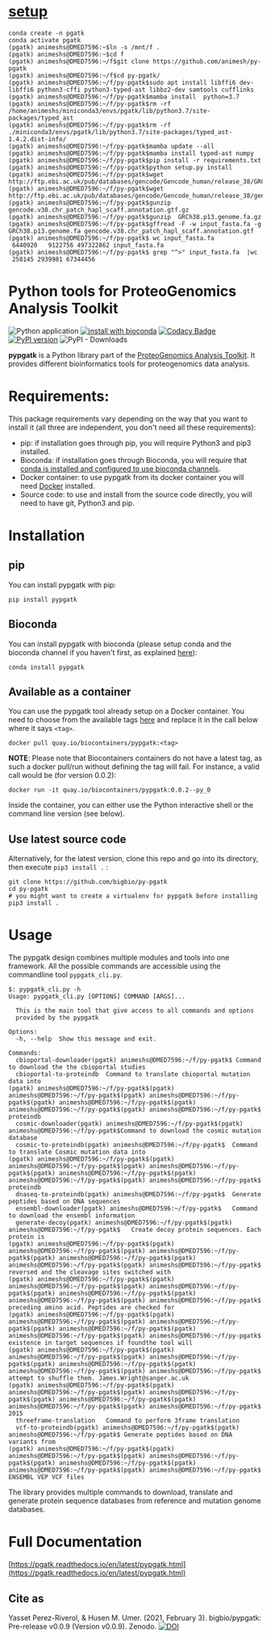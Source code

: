 # [setup](https://pgatk.readthedocs.io/en/latest/pypgatk.html#transcripts-dna-to-protein-sequences) 

```
conda create -n pgatk
conda activate pgatk
(pgatk) animeshs@DMED7596:~$ln -s /mnt/f .
(pgatk) animeshs@DMED7596:~$cd f
(pgatk) animeshs@DMED7596:~/f$git clone https://github.com/animesh/py-pgatk
(pgatk) animeshs@DMED7596:~/f$cd py-pgatk/
(pgatk) animeshs@DMED7596:~/f/py-pgatk$sudo apt install libffi6 dev-libffi6 python3-cffi python3-typed-ast libbz2-dev samtools cufflinks
(pgatk) animeshs@DMED7596:~/f/py-pgatk$mamba install  python=3.7
(pgatk) animeshs@DMED7596:~/f/py-pgatk$rm -rf /home/animeshs/miniconda3/envs/pgatk/lib/python3.7/site-packages/typed_ast
(pgatk) animeshs@DMED7596:~/f/py-pgatk$rm -rf ./miniconda3/envs/pgatk/lib/python3.7/site-packages/typed_ast-1.4.2.dist-info/
(pgatk) animeshs@DMED7596:~/f/py-pgatk$mamba update --all
(pgatk) animeshs@DMED7596:~/f/py-pgatk$mamba install typed-ast numpy
(pgatk) animeshs@DMED7596:~/f/py-pgatk$pip install -r requirements.txt
(pgatk) animeshs@DMED7596:~/f/py-pgatk$python setup.py install
(pgatk) animeshs@DMED7596:~/f/py-pgatk$wget http://ftp.ebi.ac.uk/pub/databases/gencode/Gencode_human/release_38/GRCh38.p13.genome.fa.gz
(pgatk) animeshs@DMED7596:~/f/py-pgatk$wget http://ftp.ebi.ac.uk/pub/databases/gencode/Gencode_human/release_38/gencode.v38.chr_patch_hapl_scaff.annotation.gtf.gz
(pgatk) animeshs@DMED7596:~/f/py-pgatk$gunzip  gencode.v38.chr_patch_hapl_scaff.annotation.gtf.gz
(pgatk) animeshs@DMED7596:~/f/py-pgatk$gunzip  GRCh38.p13.genome.fa.gz
(pgatk) animeshs@DMED7596:~/f/py-pgatk$gffread -F -w input_fasta.fa -g GRCh38.p13.genome.fa gencode.v38.chr_patch_hapl_scaff.annotation.gtf
(pgatk) animeshs@DMED7596:~/f/py-pgatk$ wc input_fasta.fa
 6440920   9122756 497322862 input_fasta.fa
(pgatk) animeshs@DMED7596:~/f/py-pgatk$ grep "^>" input_fasta.fa  |wc
 258145 2939981 67344456
```


# Python tools for ProteoGenomics Analysis Toolkit


![Python application](https://github.com/bigbio/py-pgatk/workflows/Python%20application/badge.svg)
[![install with bioconda](https://img.shields.io/badge/install%20with-bioconda-brightgreen.svg?style=flat)](http://bioconda.github.io/recipes/pypgatk/README.html)
[![Codacy Badge](https://app.codacy.com/project/badge/Grade/f6d030fd7d69413987f7265a01193324)](https://www.codacy.com/gh/bigbio/py-pgatk/dashboard?utm_source=github.com&amp;utm_medium=referral&amp;utm_content=bigbio/py-pgatk&amp;utm_campaign=Badge_Grade)
[![PyPI version](https://badge.fury.io/py/pypgatk.svg)](https://badge.fury.io/py/pypgatk)
![PyPI - Downloads](https://img.shields.io/pypi/dm/pypgatk)

**pypgatk** is a Python library part of the [ProteoGenomics Analysis Toolkit](https://pgatk.readthedocs.io/en/latest). It provides different bioinformatics tools for proteogenomics data analysis.

# Requirements:

This package requirements vary depending on the way that you want to install it (all three are independent, you don't need all these requirements):

- pip: if installation goes through pip, you will require Python3 and pip3 installed.
- Bioconda: if installation goes through Bioconda, you will require that [conda is installed and configured to use bioconda channels](https://bioconda.github.io/user/index.html).
- Docker container: to use pypgatk from its docker container you will need [Docker](https://docs.docker.com/install/) installed.
- Source code: to use and install from the source code directly, you will need to have git, Python3 and pip.

# Installation

## pip

You can install pypgatk with pip:

```
pip install pypgatk
```

## Bioconda

You can install pypgatk with bioconda (please setup conda and the bioconda channel if you haven't first, as explained [here](https://bioconda.github.io/user/index.html)):

```
conda install pypgatk
```

## Available as a container

You can use the pypgatk tool already setup on a Docker container. You need to choose from the available tags [here](https://quay.io/repository/biocontainers/pypgatk?tab=tags) and replace it in the call below where it says `<tag>`.

```
docker pull quay.io/biocontainers/pypgatk:<tag>
```

**NOTE**: Please note that Biocontainers containers do not have a latest tag, as such a docker pull/run without defining the tag will fail. For instance, a valid call would be (for version 0.0.2):

```
docker run -it quay.io/biocontainers/pypgatk:0.0.2--py_0
```

Inside the container, you can either use the Python interactive shell or the command line version (see below).


## Use latest source code

Alternatively, for the latest version, clone this repo and go into its directory, then execute `pip3 install .` :

```
git clone https://github.com/bigbio/py-pgatk
cd py-pgatk
# you might want to create a virtualenv for pypgatk before installing
pip3 install .
```

# Usage

The pypgatk design combines multiple modules and tools into one framework. All the possible commands are accessible using the commandline tool `pypgatk_cli.py`.

```
$: pypgatk_cli.py -h
Usage: pypgatk_cli.py [OPTIONS] COMMAND [ARGS]...

  This is the main tool that give access to all commands and options
  provided by the pypgatk

Options:
  -h, --help  Show this message and exit.

Commands:
  cbioportal-downloader(pgatk) animeshs@DMED7596:~/f/py-pgatk$ Command to download the the cbioportal studies
  cbioportal-to-proteindb  Command to translate cbioportal mutation data into
(pgatk) animeshs@DMED7596:~/f/py-pgatk$(pgatk) animeshs@DMED7596:~/f/py-pgatk$(pgatk) animeshs@DMED7596:~/f/py-pgatk$(pgatk) animeshs@DMED7596:~/f/py-pgatk$(pgatk) animeshs@DMED7596:~/f/py-pgatk$(pgatk) animeshs@DMED7596:~/f/py-pgatk$   proteindb
  cosmic-downloader(pgatk) animeshs@DMED7596:~/f/py-pgatk$(pgatk) animeshs@DMED7596:~/f/py-pgatk$Command to download the cosmic mutation database
  cosmic-to-proteindb(pgatk) animeshs@DMED7596:~/f/py-pgatk$  Command to translate Cosmic mutation data into
(pgatk) animeshs@DMED7596:~/f/py-pgatk$(pgatk) animeshs@DMED7596:~/f/py-pgatk$(pgatk) animeshs@DMED7596:~/f/py-pgatk$(pgatk) animeshs@DMED7596:~/f/py-pgatk$(pgatk) animeshs@DMED7596:~/f/py-pgatk$(pgatk) animeshs@DMED7596:~/f/py-pgatk$   proteindb
  dnaseq-to-proteindb(pgatk) animeshs@DMED7596:~/f/py-pgatk$  Generate peptides based on DNA sequences
  ensembl-downloader(pgatk) animeshs@DMED7596:~/f/py-pgatk$   Command to download the ensembl information
  generate-decoy(pgatk) animeshs@DMED7596:~/f/py-pgatk$(pgatk) animeshs@DMED7596:~/f/py-pgatk$   Create decoy protein sequences. Each protein is
(pgatk) animeshs@DMED7596:~/f/py-pgatk$(pgatk) animeshs@DMED7596:~/f/py-pgatk$(pgatk) animeshs@DMED7596:~/f/py-pgatk$(pgatk) animeshs@DMED7596:~/f/py-pgatk$(pgatk) animeshs@DMED7596:~/f/py-pgatk$(pgatk) animeshs@DMED7596:~/f/py-pgatk$   reversed and the cleavage sites switched with
(pgatk) animeshs@DMED7596:~/f/py-pgatk$(pgatk) animeshs@DMED7596:~/f/py-pgatk$(pgatk) animeshs@DMED7596:~/f/py-pgatk$(pgatk) animeshs@DMED7596:~/f/py-pgatk$(pgatk) animeshs@DMED7596:~/f/py-pgatk$(pgatk) animeshs@DMED7596:~/f/py-pgatk$   preceding amino acid. Peptides are checked for
(pgatk) animeshs@DMED7596:~/f/py-pgatk$(pgatk) animeshs@DMED7596:~/f/py-pgatk$(pgatk) animeshs@DMED7596:~/f/py-pgatk$(pgatk) animeshs@DMED7596:~/f/py-pgatk$(pgatk) animeshs@DMED7596:~/f/py-pgatk$(pgatk) animeshs@DMED7596:~/f/py-pgatk$   existence in target sequences if foundthe tool will
(pgatk) animeshs@DMED7596:~/f/py-pgatk$(pgatk) animeshs@DMED7596:~/f/py-pgatk$(pgatk) animeshs@DMED7596:~/f/py-pgatk$(pgatk) animeshs@DMED7596:~/f/py-pgatk$(pgatk) animeshs@DMED7596:~/f/py-pgatk$(pgatk) animeshs@DMED7596:~/f/py-pgatk$   attempt to shuffle them. James.Wright@sanger.ac.uk
(pgatk) animeshs@DMED7596:~/f/py-pgatk$(pgatk) animeshs@DMED7596:~/f/py-pgatk$(pgatk) animeshs@DMED7596:~/f/py-pgatk$(pgatk) animeshs@DMED7596:~/f/py-pgatk$(pgatk) animeshs@DMED7596:~/f/py-pgatk$(pgatk) animeshs@DMED7596:~/f/py-pgatk$   2015
  threeframe-translation   Command to perform 3frame translation
  vcf-to-proteindb(pgatk) animeshs@DMED7596:~/f/py-pgatk$(pgatk) animeshs@DMED7596:~/f/py-pgatk$ Generate peptides based on DNA variants from
(pgatk) animeshs@DMED7596:~/f/py-pgatk$(pgatk) animeshs@DMED7596:~/f/py-pgatk$(pgatk) animeshs@DMED7596:~/f/py-pgatk$(pgatk) animeshs@DMED7596:~/f/py-pgatk$(pgatk) animeshs@DMED7596:~/f/py-pgatk$(pgatk) animeshs@DMED7596:~/f/py-pgatk$   ENSEMBL VEP VCF files

```

The library provides multiple commands to download, translate and generate protein sequence databases from reference and mutation genome databases.

# Full Documentation

[https://pgatk.readthedocs.io/en/latest/pypgatk.html](https://pgatk.readthedocs.io/en/latest/pypgatk.html)

## Cite as
Yasset Perez-Riverol, & Husen M. Umer. (2021, February 3). bigbio/pypgatk: Pre-release v0.0.9 (Version v0.0.9). Zenodo. [![DOI](https://zenodo.org/badge/DOI/10.5281/zenodo.4499011.svg)](https://doi.org/10.5281/zenodo.4499011)

